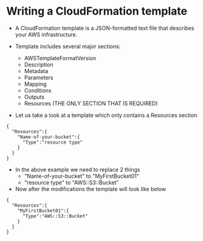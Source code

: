 # Writing a CloudFormation template

- A CloudFormation template is a JSON-formatted text file that describes your AWS infrastructure.
- Template includes several major sections:
	- AWSTemplateFormatVersion
	- Description
	- Metadata
	- Parameters
	- Mapping
	- Conditions
	- Outputs
	- Resources (THE ONLY SECTION THAT IS REQUIRED)
	
- Let us take a look at a template which only contains a Resources section

```
{
  "Resources":{
    "Name-of-your-bucket":{
      "Type":"resource type"
	}
  }
}
```

- In the above example we need to replace 2 things
	- "Name-of-your-bucket" to "MyFirstBucket01"
	- "resource type" to "AWS::S3::Bucket"
- Now after the modifications the template will look like below

```
{
  "Resources":{
    "MyFirstBucket01":{
      "Type":"AWS::S3::Bucket"
	}
  }
}
```
